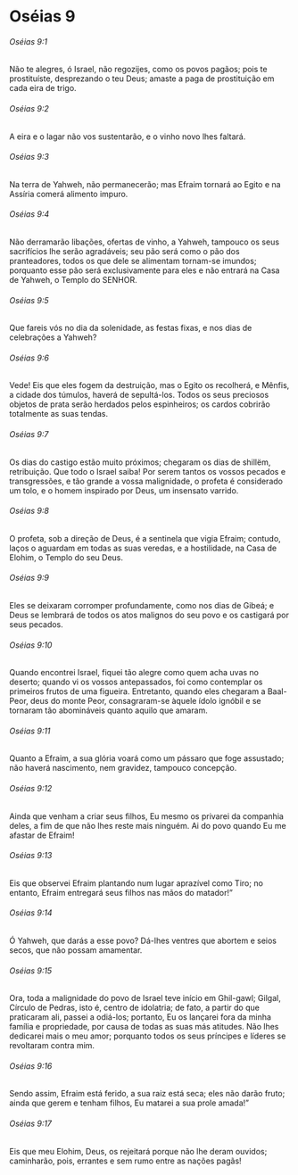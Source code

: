 # Oséias 9

###### Oséias 9:1

Não te alegres, ó Israel, não regozijes, como os povos pagãos; pois te prostituíste, desprezando o teu Deus; amaste a paga de prostituição em cada eira de trigo.

###### Oséias 9:2

A eira e o lagar não vos sustentarão, e o vinho novo lhes faltará.

###### Oséias 9:3

Na terra de Yahweh, não permanecerão; mas Efraim tornará ao Egito e na Assíria comerá alimento impuro.

###### Oséias 9:4

Não derramarão libações, ofertas de vinho, a Yahweh, tampouco os seus sacrifícios lhe serão agradáveis; seu pão será como o pão dos pranteadores, todos os que dele se alimentam tornam-se imundos; porquanto esse pão será exclusivamente para eles e não entrará na Casa de Yahweh, o Templo do SENHOR.

###### Oséias 9:5

Que fareis vós no dia da solenidade, as festas fixas, e nos dias de celebrações a Yahweh?

###### Oséias 9:6

Vede! Eis que eles fogem da destruição, mas o Egito os recolherá, e Mênfis, a cidade dos túmulos, haverá de sepultá-los. Todos os seus preciosos objetos de prata serão herdados pelos espinheiros; os cardos cobrirão totalmente as suas tendas.

###### Oséias 9:7

Os dias do castigo estão muito próximos; chegaram os dias de shillëm, retribuição. Que todo o Israel saiba! Por serem tantos os vossos pecados e transgressões, e tão grande a vossa malignidade, o profeta é considerado um tolo, e o homem inspirado por Deus, um insensato varrido.

###### Oséias 9:8

O profeta, sob a direção de Deus, é a sentinela que vigia Efraim; contudo, laços o aguardam em todas as suas veredas, e a hostilidade, na Casa de Elohim, o Templo do seu Deus.

###### Oséias 9:9

Eles se deixaram corromper profundamente, como nos dias de Gibeá; e Deus se lembrará de todos os atos malignos do seu povo e os castigará por seus pecados.

###### Oséias 9:10

Quando encontrei Israel, fiquei tão alegre como quem acha uvas no deserto; quando vi os vossos antepassados, foi como contemplar os primeiros frutos de uma figueira. Entretanto, quando eles chegaram a Baal-Peor, deus do monte Peor, consagraram-se àquele ídolo ignóbil e se tornaram tão abomináveis quanto aquilo que amaram.

###### Oséias 9:11

Quanto a Efraim, a sua glória voará como um pássaro que foge assustado; não haverá nascimento, nem gravidez, tampouco concepção.

###### Oséias 9:12

Ainda que venham a criar seus filhos, Eu mesmo os privarei da companhia deles, a fim de que não lhes reste mais ninguém. Ai do povo quando Eu me afastar de Efraim!

###### Oséias 9:13

Eis que observei Efraim plantando num lugar aprazível como Tiro; no entanto, Efraim entregará seus filhos nas mãos do matador!”

###### Oséias 9:14

Ó Yahweh, que darás a esse povo? Dá-lhes ventres que abortem e seios secos, que não possam amamentar.

###### Oséias 9:15

Ora, toda a malignidade do povo de Israel teve início em Ghil-gawl; Gilgal, Círculo de Pedras, isto é, centro de idolatria; de fato, a partir do que praticaram ali, passei a odiá-los; portanto, Eu os lançarei fora da minha família e propriedade, por causa de todas as suas más atitudes. Não lhes dedicarei mais o meu amor; porquanto todos os seus príncipes e líderes se revoltaram contra mim.

###### Oséias 9:16

Sendo assim, Efraim está ferido, a sua raiz está seca; eles não darão fruto; ainda que gerem e tenham filhos, Eu matarei a sua prole amada!”

###### Oséias 9:17

Eis que meu Elohim, Deus, os rejeitará porque não lhe deram ouvidos; caminharão, pois, errantes e sem rumo entre as nações pagãs!

